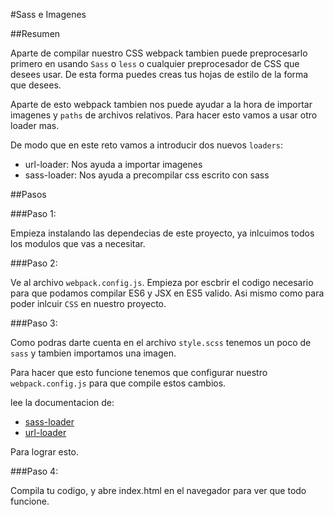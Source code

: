 #Sass e Imagenes

##Resumen

Aparte de compilar nuestro CSS webpack tambien puede preprocesarlo primero en usando `Sass` o `less` o cualquier preprocesador de CSS que desees usar. De esta forma puedes creas tus hojas de estilo de la forma que desees.

Aparte de esto webpack tambien nos puede ayudar a la hora de importar imagenes y `paths` de archivos relativos. Para hacer esto vamos a usar otro loader mas.

De modo que en este reto vamos a introducir dos nuevos `loaders`:

- url-loader: Nos ayuda a importar imagenes
- sass-loader: Nos ayuda a precompilar css escrito con sass


##Pasos

###Paso 1:

Empieza instalando las dependecias de este proyecto, ya inlcuimos todos los modulos que vas a necesitar.

###Paso 2:

Ve al archivo `webpack.config.js`. Empieza por escbrir el codigo necesario para que podamos compilar ES6 y JSX en ES5 valido. Asi mismo como para poder inlcuir `CSS` en nuestro proyecto.

###Paso 3:

Como podras darte cuenta en el archivo `style.scss` tenemos un poco de `sass` y tambien importamos una imagen.

Para hacer que esto funcione tenemos que configurar nuestro `webpack.config.js` para que compile estos cambios.

lee la documentacion de:

- [sass-loader](https://github.com/jtangelder/sass-loader)
- [url-loader](https://github.com/webpack/url-loader)

Para lograr esto.

###Paso 4:

Compila tu codigo, y abre index.html en el navegador para ver que todo funcione.


